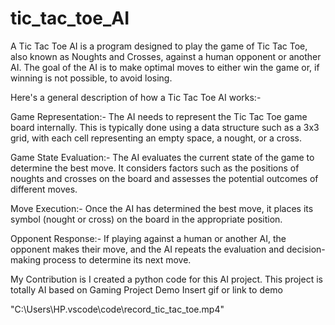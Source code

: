# tic_tac_toe_AI
A Tic Tac Toe AI is a program designed to play the game of Tic Tac Toe, also known as Noughts and Crosses, against a human opponent or another AI. The goal of the AI is to make optimal moves to either win the game or, if winning is not possible, to avoid losing.

Here's a general description of how a Tic Tac Toe AI works:-

Game Representation:- The AI needs to represent the Tic Tac Toe game board internally. This is typically done using a data structure such as a 3x3 grid, with each cell representing an empty space, a nought, or a cross.

Game State Evaluation:- The AI evaluates the current state of the game to determine the best move. It considers factors such as the positions of noughts and crosses on the board and assesses the potential outcomes of different moves.

Move Execution:- Once the AI has determined the best move, it places its symbol (nought or cross) on the board in the appropriate position.

Opponent Response:- If playing against a human or another AI, the opponent makes their move, and the AI repeats the evaluation and decision-making process to determine its next move.

My Contribution is I  created a python code for this AI project. This project is totally AI based on Gaming Project
Demo Insert gif or link to demo

"C:\Users\HP\.vscode\code\record_tic_tac_toe.mp4"
